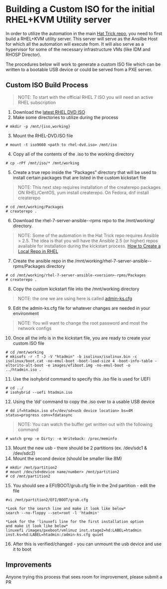 # Building a Custom ISO for the initial RHEL+KVM Utility server

In order to utilize the automation in the main
[Hat Trick repo](https://github.com/redhat-kejones/hattrick), you need to first
build a RHEL+KVM utility server. This server will serve as the Ansilbe Host for
which all the automation will execute from. It will also serve as a hypervisor
for some of the necessary infrastructure VMs (like IDM and RHOSP Director).

The procedures below will work to generate a custom ISO file which can be
written to a bootable USB device or could be served from a PXE server.

## Custom ISO Build Process

> NOTE: To start with the official RHEL 7 ISO you will need an active
> RHEL subscription

1. Download the [latest RHEL DVD ISO](https://access.redhat.com/downloads/content/69/ver=/rhel---7/latest/x86_64/product-software)
2. Make some directories to utilize during the process
```
# mkdir -p /mnt/{iso,working}
```
3. Mount the RHEL-DVD.ISO file
```
# mount -t iso9660 <path to rhel-dvd.iso> /mnt/iso
```
4. Copy all of the contents of the .iso to the working directory
```
# cp -rPf /mnt/iso/* /mnt/working
```
5. Create a true repo inside the “Packages” directory that will be used to
install certain packages that are listed in the custom kickstart file
> NOTE: This next step requires installation of the createrepo packages
> ON RHEL/CentOS, yum install createrepo. On Fedora, dnf install createrepo
```
# cd /mnt/working/Packages
# createrepo .
```
6. Download the rhel-7-server-ansible-<latest>-rpms repo to the /mnt/working/
directory.
> NOTE: Some of the automation in the Hat Trick repo requires Ansible > 2.5.
> The idea is that you will have the Ansible 2.5 (or higher) repos available for installation
> during the kickstart process.
> [How to Create a Local Repo in RHEL](https://access.redhat.com/solutions/9892)
7. Create the ansible repo in the
/mnt/working/rhel-7-server-ansible-<version>-rpms/Packages directory
```
# cd /mnt/working/rhel-7-server-ansible-<version>-rpms/Packages
# createrepo .
```
8. Copy the custom kickstart file into the /mnt/working directory
> NOTE: the one we are using here is called
> [admin-ks.cfg](https://raw.githubusercontent.com/redhat-kejones/ht/master/admin-iso/admin-ks.cfg)
9. Edit the admin-ks.cfg file for whatever changes are needed in your environment
> NOTE: You will want to change the root password and most the network configs
10. Once all the info is in the kickstart file, you are ready to create your
custom ISO file
```
# cd /mnt/working
# mkisofs -r -T -J -V "htadmin" -b isolinux/isolinux.bin -c isolinux/boot.cat -no-emul-boot -boot-load-size 4 -boot-info-table -eltorito-alt-boot -e images/efiboot.img -no-emul-boot -o ../htadmin.iso .
```
11. Use the isohybrid command to specify this .iso file is used for UEFI
```
# cd ../
# isohybrid --uefi htadmin.iso
```
12. Using the ‘dd’ command to copy the .iso over to a usable USB device
```
# dd if=htadmin.iso of=/dev/sd<usb device location> bs=4M status=progress conv=fdatasync
```
> NOTE: You can watch the buffer get written out with the following command
```
# watch grep -e Dirty: -e Writeback: /proc/meminfo
```
13. Mount the new usb - there should be 2 partitions (ex. /dev/sdc1 & /dev/sdc2)
14. Mount the second device (should be smaller like 8M)
```
# mkdir /mnt/partition2
# mount /dev/sd<device name/number> /mnt/partition2
# cd /mnt/partition2
```
15. You should see a EFI/BOOT/grub.cfg file in the 2nd partition - edit the file
```
#vi /mnt/partition2/EFI/BOOT/grub.cfg

*Look for the search line and make it look like below*
search --no-floppy --set=root -l 'htadmin'

*Look for the 'linuxefi line for the first installation option
and make it look like below*
linuxefi /images/pxeboot/vmlinuz inst.stage2=hd:LABEL=htadmin inst.ks=hd:LABEL=htadmin:/admin-ks.cfg quiet
```
16. After this is verified/changed - you can unmount the usb device
and use it to boot

## Improvements

Anyone trying this process that sees room for improvement, please submit a PR
